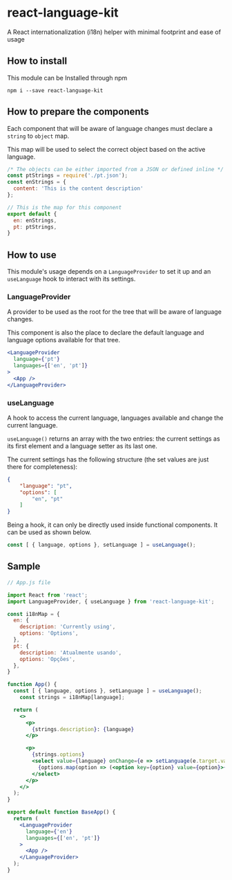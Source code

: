 # react-language-kit
A React internationalization (i18n) helper with minimal footprint and ease of usage

## How to install

This module can be Installed through npm

`npm i --save react-language-kit`

## How to prepare the components

Each component that will be aware of language changes must declare a `string` to `object` map.

This map will be used to select the correct object based on the active language.

```js
/* The objects can be either imported from a JSON or defined inline */
const ptStrings = require('./pt.json');
const enStrings = {
  content: 'This is the content description'
};

// This is the map for this component
export default {
  en: enStrings,
  pt: ptStrings,
}
```

## How to use

This module's usage depends on a `LanguageProvider` to set it up and an `useLanguage` hook to interact with its settings.

### LanguageProvider

A provider to be used as the root for the tree that will be aware of language changes.

This component is also the place to declare the default language and language options available for that tree.

```jsx
<LanguageProvider
  language={'pt'}
  languages={['en', 'pt']}
>
  <App />
</LanguageProvider>
```

### useLanguage

A hook to access the current language, languages available and change the current language.

`useLanguage()` returns an array with the two entries: the current settings as its first element and a language setter as its last one.

The current settings has the following structure (the set values are just there for completeness):

```json
{
	"language": "pt",
	"options": [
		"en", "pt"
	]
}
```

Being a hook, it can only be directly used inside functional components. It can be used as shown below.

```js
const [ { language, options }, setLanguage ] = useLanguage();
```

## Sample

```jsx
// App.js file

import React from 'react';
import LanguageProvider, { useLanguage } from 'react-language-kit';

const i18nMap = {
  en: {
    description: 'Currently using',
    options: 'Options',
  },
  pt: {
    description: 'Atualmente usando',
    options: 'Opções',
  },
}

function App() {
  const [ { language, options }, setLanguage ] = useLanguage();
	const strings = i18nMap[language];

  return (
    <>
      <p>
        {strings.description}: {language}
      </p>

      <p>
        {strings.options}
        <select value={language} onChange={e => setLanguage(e.target.value)}>
          {options.map(option => (<option key={option} value={option}>{option.toUpperCase()}</option>))}
        </select>
      </p>
    </>
  );
}

export default function BaseApp() {
  return (
    <LanguageProvider
      language={'en'}
      languages={['en', 'pt']}
    >
      <App />
    </LanguageProvider>
  );
}
```


